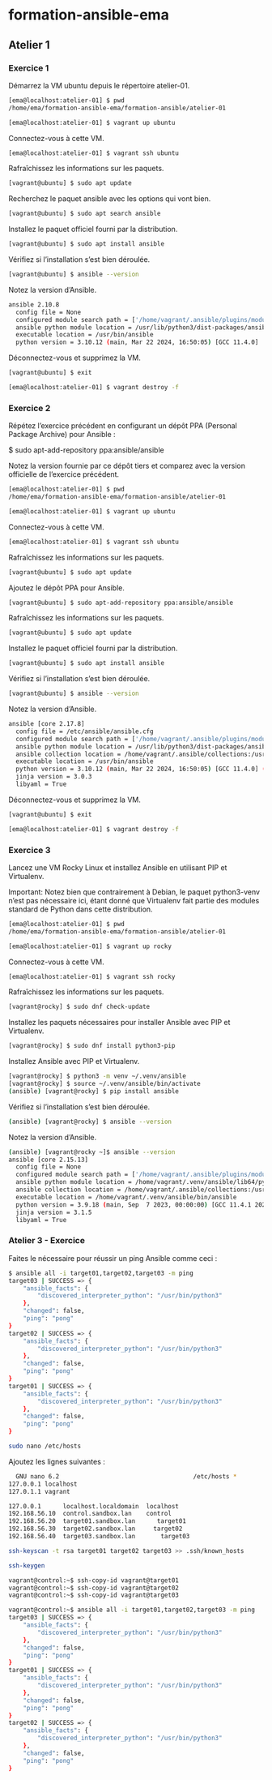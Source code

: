 # formation-ansible-ema

## Atelier 1
### Exercice 1

Démarrez la VM ubuntu depuis le répertoire atelier-01.

```bash
[ema@localhost:atelier-01] $ pwd
/home/ema/formation-ansible-ema/formation-ansible/atelier-01

[ema@localhost:atelier-01] $ vagrant up ubuntu
```

Connectez-vous à cette VM.

```bash
[ema@localhost:atelier-01] $ vagrant ssh ubuntu
```

Rafraîchissez les informations sur les paquets.

```bash
[vagrant@ubuntu] $ sudo apt update
```

Recherchez le paquet ansible avec les options qui vont bien.

```bash
[vagrant@ubuntu] $ sudo apt search ansible
```

Installez le paquet officiel fourni par la distribution.

```bash
[vagrant@ubuntu] $ sudo apt install ansible
```

Vérifiez si l’installation s’est bien déroulée.

```bash
[vagrant@ubuntu] $ ansible --version
```

Notez la version d’Ansible.

```bash
ansible 2.10.8
  config file = None
  configured module search path = ['/home/vagrant/.ansible/plugins/modules', '/usr/share/ansible/plugins/modules']
  ansible python module location = /usr/lib/python3/dist-packages/ansible
  executable location = /usr/bin/ansible
  python version = 3.10.12 (main, Mar 22 2024, 16:50:05) [GCC 11.4.0]
```

Déconnectez-vous et supprimez la VM.

```bash
[vagrant@ubuntu] $ exit

[ema@localhost:atelier-01] $ vagrant destroy -f
```

### Exercice 2

Répétez l’exercice précédent en configurant un dépôt PPA (Personal Package Archive) pour Ansible :

$ sudo apt-add-repository ppa:ansible/ansible

Notez la version fournie par ce dépôt tiers et comparez avec la version officielle de l’exercice précédent.


```bash
[ema@localhost:atelier-01] $ pwd
/home/ema/formation-ansible-ema/formation-ansible/atelier-01

[ema@localhost:atelier-01] $ vagrant up ubuntu
```

Connectez-vous à cette VM.

```bash
[ema@localhost:atelier-01] $ vagrant ssh ubuntu
```

Rafraîchissez les informations sur les paquets.

```bash
[vagrant@ubuntu] $ sudo apt update
```

Ajoutez le dépôt PPA pour Ansible.

```bash
[vagrant@ubuntu] $ sudo apt-add-repository ppa:ansible/ansible
```

Rafraîchissez les informations sur les paquets.

```bash
[vagrant@ubuntu] $ sudo apt update
```

Installez le paquet officiel fourni par la distribution.

```bash
[vagrant@ubuntu] $ sudo apt install ansible
```

Vérifiez si l’installation s’est bien déroulée.

```bash
[vagrant@ubuntu] $ ansible --version
```

Notez la version d’Ansible.

```bash
ansible [core 2.17.8]
  config file = /etc/ansible/ansible.cfg
  configured module search path = ['/home/vagrant/.ansible/plugins/modules', '/usr/share/ansible/plugins/modules']
  ansible python module location = /usr/lib/python3/dist-packages/ansible
  ansible collection location = /home/vagrant/.ansible/collections:/usr/share/ansible/collections
  executable location = /usr/bin/ansible
  python version = 3.10.12 (main, Mar 22 2024, 16:50:05) [GCC 11.4.0] (/usr/bin/python3)
  jinja version = 3.0.3
  libyaml = True
```

Déconnectez-vous et supprimez la VM.

```bash
[vagrant@ubuntu] $ exit

[ema@localhost:atelier-01] $ vagrant destroy -f
```

### Exercice 3

Lancez une VM Rocky Linux et installez Ansible en utilisant PIP et Virtualenv.

Important: Notez bien que contrairement à Debian, le paquet python3-venv n’est pas nécessaire ici, étant donné que Virtualenv fait partie des modules standard de Python dans cette distribution.

```bash
[ema@localhost:atelier-01] $ pwd
/home/ema/formation-ansible-ema/formation-ansible/atelier-01

[ema@localhost:atelier-01] $ vagrant up rocky
```

Connectez-vous à cette VM.

```bash
[ema@localhost:atelier-01] $ vagrant ssh rocky
```

Rafraîchissez les informations sur les paquets.

```bash
[vagrant@rocky] $ sudo dnf check-update
```

Installez les paquets nécessaires pour installer Ansible avec PIP et Virtualenv.

```bash
[vagrant@rocky] $ sudo dnf install python3-pip
```

Installez Ansible avec PIP et Virtualenv.

```bash
[vagrant@rocky] $ python3 -m venv ~/.venv/ansible
[vagrant@rocky] $ source ~/.venv/ansible/bin/activate
(ansible) [vagrant@rocky] $ pip install ansible
```

Vérifiez si l’installation s’est bien déroulée.

```bash
(ansible) [vagrant@rocky] $ ansible --version
```

Notez la version d’Ansible.

```bash
(ansible) [vagrant@rocky ~]$ ansible --version
ansible [core 2.15.13]
  config file = None
  configured module search path = ['/home/vagrant/.ansible/plugins/modules', '/usr/share/ansible/plugins/modules']
  ansible python module location = /home/vagrant/.venv/ansible/lib64/python3.9/site-packages/ansible
  ansible collection location = /home/vagrant/.ansible/collections:/usr/share/ansible/collections
  executable location = /home/vagrant/.venv/ansible/bin/ansible
  python version = 3.9.18 (main, Sep  7 2023, 00:00:00) [GCC 11.4.1 20230605 (Red Hat 11.4.1-2)] (/home/vagrant/.venv/ansible/bin/python3)
  jinja version = 3.1.5
  libyaml = True
```

### Atelier 3 - Exercice

Faites le nécessaire pour réussir un ping Ansible comme ceci :

```bash
$ ansible all -i target01,target02,target03 -m ping
target03 | SUCCESS => {
    "ansible_facts": {
        "discovered_interpreter_python": "/usr/bin/python3"
    },
    "changed": false,
    "ping": "pong"
}
target02 | SUCCESS => {
    "ansible_facts": {
        "discovered_interpreter_python": "/usr/bin/python3"
    },
    "changed": false,
    "ping": "pong"
}
target01 | SUCCESS => {
    "ansible_facts": {
        "discovered_interpreter_python": "/usr/bin/python3"
    },
    "changed": false,
    "ping": "pong"
}
```

```bash
sudo nano /etc/hosts
```

Ajoutez les lignes suivantes :

```bash
  GNU nano 6.2                                     /etc/hosts *                                            
127.0.0.1 localhost
127.0.1.1 vagrant

127.0.0.1      localhost.localdomain  localhost
192.168.56.10  control.sandbox.lan    control
192.168.56.20  target01.sandbox.lan      target01
192.168.56.30  target02.sandbox.lan     target02
192.168.56.40  target03.sandbox.lan       target03
```

```bash
ssh-keyscan -t rsa target01 target02 target03 >> .ssh/known_hosts
```

```bash
ssh-keygen
```

```bash
vagrant@control:~$ ssh-copy-id vagrant@target01
vagrant@control:~$ ssh-copy-id vagrant@target02
vagrant@control:~$ ssh-copy-id vagrant@target03
```

```bash
vagrant@control:~$ ansible all -i target01,target02,target03 -m ping
target03 | SUCCESS => {
    "ansible_facts": {
        "discovered_interpreter_python": "/usr/bin/python3"
    },
    "changed": false,
    "ping": "pong"
}
target01 | SUCCESS => {
    "ansible_facts": {
        "discovered_interpreter_python": "/usr/bin/python3"
    },
    "changed": false,
    "ping": "pong"
}
target02 | SUCCESS => {
    "ansible_facts": {
        "discovered_interpreter_python": "/usr/bin/python3"
    },
    "changed": false,
    "ping": "pong"
}
```